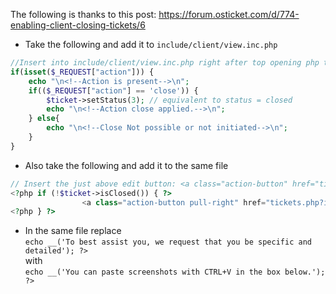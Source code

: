 The following is thanks to this post: https://forum.osticket.com/d/774-enabling-client-closing-tickets/6
* Take the following and add it to ```include/client/view.inc.php```  
```php
//Insert into include/client/view.inc.php right after top opening php tag
if(isset($_REQUEST["action"])) { 
    echo "\n<!--Action is present-->\n";
    if(($_REQUEST["action"] == 'close')) {
        $ticket->setStatus(3); // equivalent to status = closed
        echo "\n<!--Action close applied.-->\n";
    } else{
        echo "\n<!--Close Not possible or not initiated-->\n";
    }
}
```
* Also take the following and add it to the same file  
```php
// Insert the just above edit button: <a class="action-button" href="tickets.php?a=edit&id=<?php
<?php if (!$ticket->isClosed()) { ?>
                <a class="action-button pull-right" href="tickets.php?id=<?php echo $ticket->getId(); ?>&action=close"> <i class="icon-remove-circle"></i> Close Ticket</a>
<?php } ?>
```
* In the same file replace  
```echo __('To best assist you, we request that you be specific and detailed'); ?>```  
with  
```echo __('You can paste screenshots with CTRL+V in the box below.'); ?>```